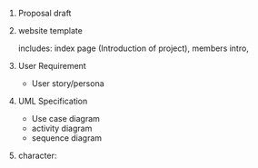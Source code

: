 1. Proposal draft

2. website template

   includes:  index page (Introduction of project), members intro, 

3. User Requirement

   - User story/persona

4. UML Specification

   - Use case diagram
   - activity diagram
   - sequence diagram

5. character: 

   

   

   

   

   